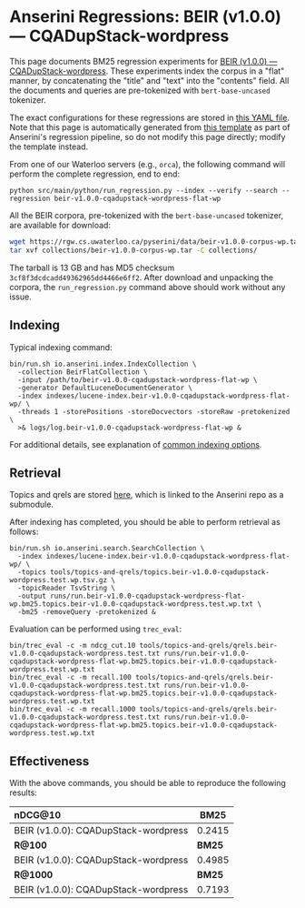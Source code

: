 # Anserini Regressions: BEIR (v1.0.0) &mdash; CQADupStack-wordpress

This page documents BM25 regression experiments for [BEIR (v1.0.0) &mdash; CQADupStack-wordpress](http://beir.ai/).
These experiments index the corpus in a "flat" manner, by concatenating the "title" and "text" into the "contents" field.
All the documents and queries are pre-tokenized with `bert-base-uncased` tokenizer.

The exact configurations for these regressions are stored in [this YAML file](../../src/main/resources/regression/beir-v1.0.0-cqadupstack-wordpress-flat-wp.yaml).
Note that this page is automatically generated from [this template](../../src/main/resources/docgen/templates/beir-v1.0.0-cqadupstack-wordpress-flat-wp.template) as part of Anserini's regression pipeline, so do not modify this page directly; modify the template instead.

From one of our Waterloo servers (e.g., `orca`), the following command will perform the complete regression, end to end:

```
python src/main/python/run_regression.py --index --verify --search --regression beir-v1.0.0-cqadupstack-wordpress-flat-wp
```

All the BEIR corpora, pre-tokenized with the `bert-base-uncased` tokenizer, are available for download:

```bash
wget https://rgw.cs.uwaterloo.ca/pyserini/data/beir-v1.0.0-corpus-wp.tar -P collections/
tar xvf collections/beir-v1.0.0-corpus-wp.tar -C collections/
```

The tarball is 13 GB and has MD5 checksum `3cf8f3dcdcadd49362965dd4466e6ff2`.
After download and unpacking the corpora, the `run_regression.py` command above should work without any issue.

## Indexing

Typical indexing command:

```
bin/run.sh io.anserini.index.IndexCollection \
  -collection BeirFlatCollection \
  -input /path/to/beir-v1.0.0-cqadupstack-wordpress-flat-wp \
  -generator DefaultLuceneDocumentGenerator \
  -index indexes/lucene-index.beir-v1.0.0-cqadupstack-wordpress-flat-wp/ \
  -threads 1 -storePositions -storeDocvectors -storeRaw -pretokenized \
  >& logs/log.beir-v1.0.0-cqadupstack-wordpress-flat-wp &
```

For additional details, see explanation of [common indexing options](../../docs/common-indexing-options.md).

## Retrieval

Topics and qrels are stored [here](https://github.com/castorini/anserini-tools/tree/master/topics-and-qrels), which is linked to the Anserini repo as a submodule.

After indexing has completed, you should be able to perform retrieval as follows:

```
bin/run.sh io.anserini.search.SearchCollection \
  -index indexes/lucene-index.beir-v1.0.0-cqadupstack-wordpress-flat-wp/ \
  -topics tools/topics-and-qrels/topics.beir-v1.0.0-cqadupstack-wordpress.test.wp.tsv.gz \
  -topicReader TsvString \
  -output runs/run.beir-v1.0.0-cqadupstack-wordpress-flat-wp.bm25.topics.beir-v1.0.0-cqadupstack-wordpress.test.wp.txt \
  -bm25 -removeQuery -pretokenized &
```

Evaluation can be performed using `trec_eval`:

```
bin/trec_eval -c -m ndcg_cut.10 tools/topics-and-qrels/qrels.beir-v1.0.0-cqadupstack-wordpress.test.txt runs/run.beir-v1.0.0-cqadupstack-wordpress-flat-wp.bm25.topics.beir-v1.0.0-cqadupstack-wordpress.test.wp.txt
bin/trec_eval -c -m recall.100 tools/topics-and-qrels/qrels.beir-v1.0.0-cqadupstack-wordpress.test.txt runs/run.beir-v1.0.0-cqadupstack-wordpress-flat-wp.bm25.topics.beir-v1.0.0-cqadupstack-wordpress.test.wp.txt
bin/trec_eval -c -m recall.1000 tools/topics-and-qrels/qrels.beir-v1.0.0-cqadupstack-wordpress.test.txt runs/run.beir-v1.0.0-cqadupstack-wordpress-flat-wp.bm25.topics.beir-v1.0.0-cqadupstack-wordpress.test.wp.txt
```

## Effectiveness

With the above commands, you should be able to reproduce the following results:

| **nDCG@10**                                                                                                  | **BM25**  |
|:-------------------------------------------------------------------------------------------------------------|-----------|
| BEIR (v1.0.0): CQADupStack-wordpress                                                                         | 0.2415    |
| **R@100**                                                                                                    | **BM25**  |
| BEIR (v1.0.0): CQADupStack-wordpress                                                                         | 0.4985    |
| **R@1000**                                                                                                   | **BM25**  |
| BEIR (v1.0.0): CQADupStack-wordpress                                                                         | 0.7193    |
